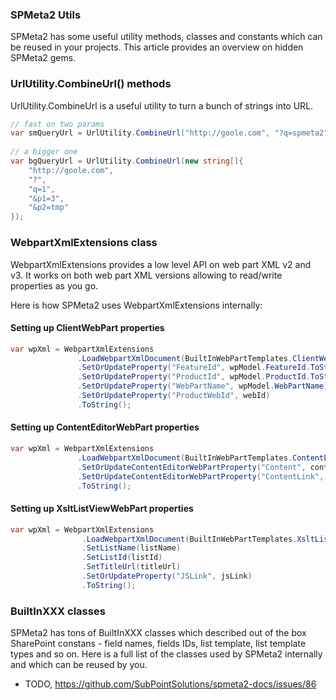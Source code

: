 ﻿---
Title: Utils
FileName: utils.html
---
### SPMeta2 Utils

SPMeta2 has some useful utility methods, classes and constants which can be reused in your projects. 
This article provides an overview on hidden SPMeta2 gems.

### UrlUtility.CombineUrl() methods

UrlUtility.CombineUrl is a useful utility to turn a bunch of strings into URL.

```csharp
// fast on two params
var smQueryUrl = UrlUtility.CombineUrl("http://goole.com", "?q=spmeta2");
 
// a bigger one
var bgQueryUrl = UrlUtility.CombineUrl(new string[]{
    "http://goole.com",
    "?",
    "q=1",
    "&p1=3",
    "&p2=tmp"
});
```

### WebpartXmlExtensions class
WebpartXmlExtensions provides a low level API on web part XML v2 and v3. It works on both web part XML versions allowing to read/write properties as you go.

Here is how SPMeta2 uses WebpartXmlExtensions internally:

#### Setting up ClientWebPart properties
```csharp
var wpXml = WebpartXmlExtensions
               .LoadWebpartXmlDocument(BuiltInWebPartTemplates.ClientWebPart)
               .SetOrUpdateProperty("FeatureId", wpModel.FeatureId.ToString())
               .SetOrUpdateProperty("ProductId", wpModel.ProductId.ToString())
               .SetOrUpdateProperty("WebPartName", wpModel.WebPartName)
               .SetOrUpdateProperty("ProductWebId", webId)
               .ToString();
```

#### Setting up ContentEditorWebPart properties
```csharp
var wpXml = WebpartXmlExtensions
               .LoadWebpartXmlDocument(BuiltInWebPartTemplates.ContentEditorWebPart)
               .SetOrUpdateContentEditorWebPartProperty("Content", content, true)
               .SetOrUpdateContentEditorWebPartProperty("ContentLink", contentLink)
               .ToString();
```

#### Setting up XsltListViewWebPart properties
```csharp
var wpXml = WebpartXmlExtensions
                .LoadWebpartXmlDocument(BuiltInWebPartTemplates.XsltListViewWebPart)
                .SetListName(listName)
                .SetListId(listId)
                .SetTitleUrl(titleUrl)
                .SetOrUpdateProperty("JSLink", jsLink)
                .ToString();
```

### BuiltInXXX classes
SPMeta2 has tons of BuiltInXXX classes which described out of the box SharePoint constans - field names, fields IDs, list template, list template types and so on. Here is a full list of the classes used by SPMeta2 internally and which can be reused by you.

* TODO, https://github.com/SubPointSolutions/spmeta2-docs/issues/86